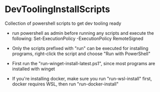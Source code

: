 # DevToolingInstallScripts
Collection of powershell scripts to get dev tooling ready

- run powershell as admin before running any scripts and execute the following:
	Set-ExecutionPolicy -ExecutionPolicy RemoteSigned

- Only the scripts prefixed with "run" can be executed for installing programs, right-click the script and choose "Run with PowerShell"

- First run the "run-winget-install-latest.ps1", since most programs are installed with winget

- If you're installing docker, make sure you run "run-wsl-install" first, docker requires WSL, then run "run-docker-install"
